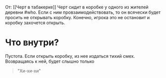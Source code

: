 От: [[Черт в табакерке]]
Черт сидит в коробке у одного из жителей деревни #who.
Если с ним провзаимодействовать, то он всячески будет просить не открывать коробку.
Конечно, игрока это не остановит и коробку захочется открыть.

# Что внутри?
Пустота. Если открыть коробку, из нее издаться тихий смех. Возвращаясь к ней, будет слышно только 
>"Хи-хи-хи"